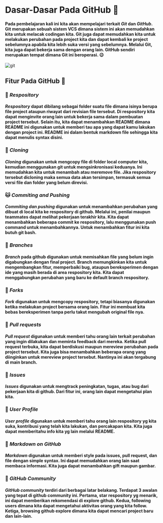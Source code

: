 # **Dasar-Dasar Pada GitHub** :thought_balloon:

#### Pada pembelajaran kali ini kita akan mempelajari terkait *Git* dan *GitHub*. Git merupakan sebuah sistem VCS dimana sistem ini akan memudahkan kita untuk melacak codingan kita. Git juga dapat memudahkan kita untuk melakukan perubahan pada project kita dan dapat kembali ke project sebelumnya apabila kita lebih suka versi yang sebelumnya. Melalui Git, kita juga dapat bekerja sama dengan orang lain. GitHub sendiri merupakan tempat dimana Git ini beroperasi. :wink:
![git](https://user-images.githubusercontent.com/111742165/188392806-379b795a-fbdc-4b84-a1f0-52a6e285b635.jpg)

## **Fitur Pada GitHub** :rocket:

### :bear: ***Respository*** 
#### *Respository* dapat dibilang sebagai folder suatu file dimana isinya berupa file project ataupun riwayat dari revisian file tersebut. Di respository kita dapat menginvite orang lain untuk bekerja sama dalam pembuatan project tersebut. Selain itu, kita dapat menambahkan README dimana README ini digunakan untuk memberi tau apa yang dapat kamu lakukan dengan project ini. README ini dalam bentuk markdown file sehingga kita dapat menulis syntax disini. 

### :koala: ***Cloning***
#### *Cloning* digunakan untuk mengcopy file di folder local computer kita, kemudian menggunakan git untuk mengsinkronisasi keduanya. Ini memudahkan kita untuk menambah atau meremove file. Jika respository tersebut dicloning maka semua data akan tersimpan, termasuk semua versi file dan folder yang belum direvisi.

### :cat: ***Commiting and Pushing***
#### *Commiting dan pushing* digunakan untuk menambahkan perubahan yang dibuat di local kita ke respository di github. Melalui ini, penilai maupun teammates dapat melihat pekerjaan terakhir kita. Kita dapat menambahkan beberapa commit ke respository, lalu menggunakan push command untuk menambahkannya. Untuk menambahkan fitur ini kita butuh git bash.

### :lion: ***Branches***
#### *Branch* pada github digunakan untuk memisahkan file yang belum ingin digabungkan dengan final project. Branch memungkinkan kita untuk mengembangkan fitur, memperbaiki bug, ataupun bereksperimen dengan ide yang masih berada di area respository kita. Kita dapat menggabungkan perubahan yang baru ke default branch respository.

### :fox_face: ***Forks***
#### *Fork* digunakan untuk mengcopy respository, tetapi biasanya digunakan ketika melakukan project bersama orang lain. Fitur ini membuat kita bebas bereksperimen tanpa perlu takut mengubah original file nya.

### :raccoon: ***Pull requests***
#### *Pull request* digunakan untuk memberi tahu orang lain terkait perubahan yang ingin dilakukan dan meminta feedback dari mereka. Ketika pull request terbuka, kita dapat berdiskusi maupun mereview perubahan pada project tersebut. Kita juga bisa menambahkan beberapa orang yang diinginkan untuk mereview project tersebut. Nantinya ini akan tergabung di main branch.

### :giraffe: ***Issues***
#### *Issues* digunakan untuk mengtrack peningkatan, tugas, atau bug dari pekerjaan kita di github. Dari fitur ini, orang lain dapat mengetahui plan kita. 

### :hamster: ***User Profile***
#### *User profile* digunakan untuk memberi tahu orang lain respository yg kita suka, kontribusi yang telah kita lakukan, dan percakapan kita. Kita juga dapat memberitahu info kita yg lain melalui README.

### :panda_face: ***Markdown on GitHub***
#### *Markdown* digunakan untuk memberi style pada issues, pull request, dan file dengan simple syntax. Ini dapat memudahkan orang lain saat membaca informasi. Kita juga dapat menambahkan gift maupun gambar.

### :rabbit: ***GitHub Community***
#### *GitHub community* terdiri dari berbagai latar belakang. Terdapat 3 awalan yang tepat di github community ini. Pertama, star respository yg menarik, ini dapat memberikan rekomendasi di explore github. Kedua, following users dimana kita dapat mengetahui aktivitas orang yang kita follow. Ketiga, browsing github explore dimana kita dapat mencari project baru dan lain-lain.
